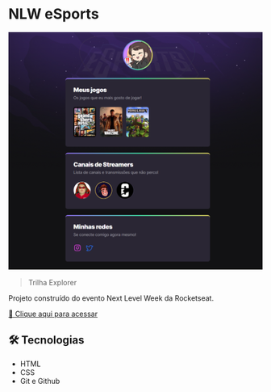 # NLW eSports

![preview](./.github/preview.png)

> Trilha Explorer

Projeto construído do evento Next Level Week da Rocketseat.

[🔗 Clique aqui para acessar](https://priscilarodriguess.github.io/NLW/)

## 🛠 Tecnologias

- HTML
- CSS
- Git e Github
